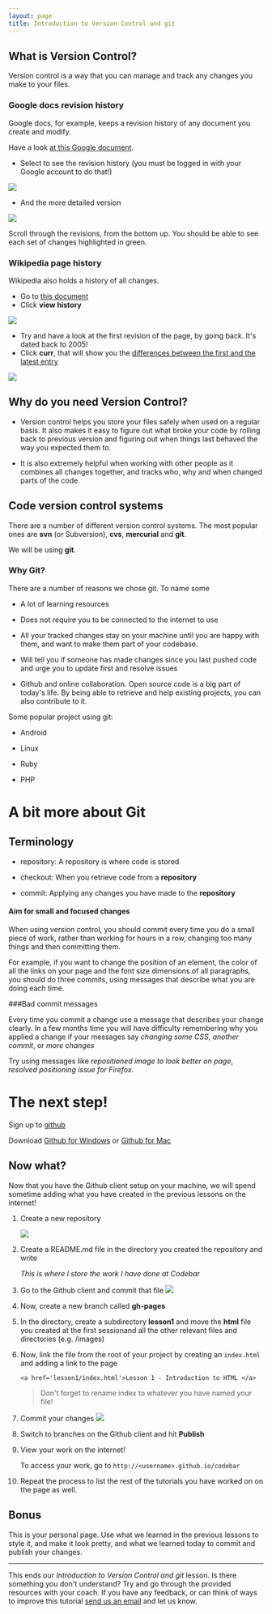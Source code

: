 ```yaml
---
layout: page
title: Introduction to Version Control and git
---
```


## What is Version Control?

Version control is a way that you can manage and track any changes you make to your files.


### Google docs revision history
Google docs, for example, keeps a revision history of any document you create and modify.

Have a look [at this Google document](https://docs.google.com/document/d/10kHJKXHLa-V8G6vVQoDiS6cTPvJoXnj_-SDvfQdziFk/edit?usp=sharing).

- Select to see the revision history (you must be logged in with your Google account to do that!)

![](images/see_revision_history.png)

- And the more detailed version

![](images/more_detailed.png)

Scroll through the revisions, from the bottom up. You should be able to see each set of changes highlighted in green.

### Wikipedia page history
Wikipedia also holds a history of all changes.
- Go to [this document](http://en.wikipedia.org/wiki/Women_in_computing)
- Click **view history**

![](images/wikipedia-view-history.png)

- Try and have a look at the first revision of the page, by going back. It's dated back to 2005!
- Click **curr**, that will show you the [differences between the first and the latest entry](http://en.wikipedia.org/w/index.php?title=Women_in_computing&diff=583521812&oldid=19298328)

![](images/wikipedia-diff.png)

## Why do you need Version Control?

- Version control helps you store your files safely when used on a regular basis. It also makes it easy to figure out what broke your code by rolling back to previous version and figuring out when things last behaved the way you expected them to.

- It is also extremely helpful when working with other people as it combines all changes together, and tracks who, why and when changed parts of the code.

## Code version control systems

There are a number of different version control systems. The most popular ones are **svn** (or Subversion), **cvs**, **mercurial** and **git**.

We will be using **git**.

### Why Git?
There are a number of reasons we chose git. To name some
- A lot of learning resources

- Does not require you to be connected to the internet to use

- All your tracked changes stay on your machine until you are happy with them, and want to make them part of your codebase.

- Will tell you if someone has made changes since you last pushed code and urge you to update first and resolve issues

- Github and online collaboration. Open source code is a big part of today's life. By being able to retrieve and help existing projects, you can also contribute to it.

Some popular project using git:

- Android

- Linux

- Ruby

- PHP

# A bit more about Git

## Terminology

- repository: A repository is where code is stored

- checkout: When you retrieve code from a **repository**

- commit: Applying any changes you have made to the **repository**

#### Aim for small and focused changes
When using version control, you should commit every time you do a small piece of work, rather than working for hours in a row, changing too many things and then committing them.

For example, if you want to change the position of an element, the color of all the links on your page and the font size dimensions of all paragraphs, you should do three commits, using messages that describe what you are doing each time.

###Bad commit messages

Every time you commit a change use a message that describes your change clearly. In a few months time you will have difficulty remembering why you applied a change if your messages say _changing some CSS_, _another commit_, or _more changes_

Try using messages like _repositioned image to look better on page_, _resolved positioning issue for Firefox_.


# The next step!

Sign up to [github](http://github.com/)

Download [Github for Windows](http://windows.github.com/) or [Github for Mac](http://mac.github.com/)

## Now what?

Now that you have the Github client setup on your machine, we will spend sometime adding what you have created in the previous lessons on the internet!

1. Create a new repository

	![](images/create_new_repository.png)

2. Create a README.md file in the directory you created the repository and write

	_This is where I store the work I have done at Codebar_

3. Go to the Github client and commit that file
	![](images/commit.png)

4. Now, create a new branch called **gh-pages**

5. In the directory, create a subdirectory **lesson1** and move the **html** file you created at the first sessionand all the other relevant files and directories (e.g. /images)

6. Now, link the file from the root of your project by creating an `index.html` and adding a link to the page

	```
	<a href='lesson1/index.html'>Lesson 1 - Introduction to HTML </a>

	```
	> Don't forget to rename index to whatever you have named your file!

7. Commit your changes
![](images/commiting-changes.png)

8. Switch to branches on the Github client and hit **Publish**

9. View your work on the internet!

	To access your work, go to `http://<username>.github.io/codebar`

10. Repeat the process to list the rest of the tutorials you have worked on on the page as well.

## Bonus
This is your personal page. Use what we learned in the previous lessons to style it, and make it look pretty, and what we learned today to commit and publish your changes.

-----

This ends our _Introduction to Version Control and git_ lesson. Is there something you don't understand? Try and go through the provided resources with your coach. If you have any feedback, or can think of ways to improve this tutorial [send us an email](mailto:feedback@codebar.io) and let us know.
